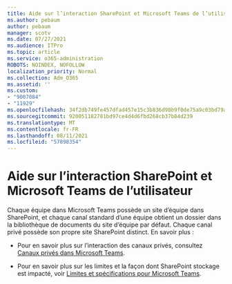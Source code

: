 ```yaml
---
title: Aide sur l’interaction SharePoint et Microsoft Teams de l’utilisateur
ms.author: pebaum
author: pebaum
manager: scotv
ms.date: 07/27/2021
ms.audience: ITPro
ms.topic: article
ms.service: o365-administration
ROBOTS: NOINDEX, NOFOLLOW
localization_priority: Normal
ms.collection: Adm_O365
ms.assetid: ''
ms.custom:
- "9007084"
- "11929"
ms.openlocfilehash: 34f2db749fe457dfad457e15c3b836d98b9f0de75a9c03bd79a3c1a8f4d4d4de
ms.sourcegitcommit: 920051182781bd97ce4d4d6fbd268cb37b84d239
ms.translationtype: MT
ms.contentlocale: fr-FR
ms.lasthandoff: 08/11/2021
ms.locfileid: "57898354"
---
```

# <a name="help-with-the-sharepoint-and-microsoft-teams-interaction"></a>Aide sur l’interaction SharePoint et Microsoft Teams de l’utilisateur

Chaque équipe dans Microsoft Teams possède un site d’équipe dans SharePoint, et chaque canal standard d’une équipe obtient un dossier dans la bibliothèque de documents du site d’équipe par défaut. Chaque canal privé possède son propre site SharePoint distinct. En savoir plus :

- Pour en savoir plus sur l’interaction des canaux privés, consultez [Canaux privés dans Microsoft Teams](https://docs.microsoft.com/MicrosoftTeams/private-channels#private-channel-sharepoint-sites).

- Pour en savoir plus sur les limites et la façon dont SharePoint stockage est impacté, voir [Limites et spécifications pour Microsoft Teams](https://docs.microsoft.com/microsoftteams/limits-specifications-teams#storage). 
